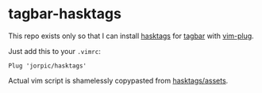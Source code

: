 # tagbar-hasktags

This repo exists only so that I can install
[hasktags](https://github.com/MarcWeber/hasktags)
for [tagbar](https://github.com/majutsushi/tagbar)
with [vim-plug](https://github.com/junegunn/vim-plug).

Just add this to your `.vimrc`:

```vim
Plug 'jorpic/hasktags'
```


Actual vim script is shamelessly copypasted from [hasktags/assets](https://github.com/MarcWeber/hasktags/blob/assets/hasktags.vim).
